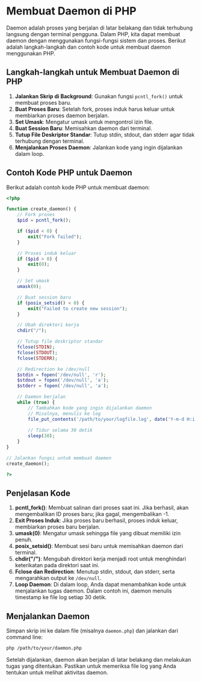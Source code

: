 
# Membuat Daemon di PHP

Daemon adalah proses yang berjalan di latar belakang dan tidak terhubung langsung dengan terminal pengguna. Dalam PHP, kita dapat membuat daemon dengan menggunakan fungsi-fungsi sistem dan proses. Berikut adalah langkah-langkah dan contoh kode untuk membuat daemon menggunakan PHP.

## Langkah-langkah untuk Membuat Daemon di PHP

1. **Jalankan Skrip di Background**: Gunakan fungsi `pcntl_fork()` untuk membuat proses baru.
2. **Buat Proses Baru**: Setelah fork, proses induk harus keluar untuk membiarkan proses daemon berjalan.
3. **Set Umask**: Mengatur umask untuk mengontrol izin file.
4. **Buat Session Baru**: Memisahkan daemon dari terminal.
5. **Tutup File Deskriptor Standar**: Tutup stdin, stdout, dan stderr agar tidak terhubung dengan terminal.
6. **Menjalankan Proses Daemon**: Jalankan kode yang ingin dijalankan dalam loop.

## Contoh Kode PHP untuk Daemon

Berikut adalah contoh kode PHP untuk membuat daemon:

```php
<?php

function create_daemon() {
    // Fork proses
    $pid = pcntl_fork();

    if ($pid < 0) {
        exit("Fork failed");
    }

    // Proses induk keluar
    if ($pid > 0) {
        exit(0);
    }

    // Set umask
    umask(0);

    // Buat session baru
    if (posix_setsid() < 0) {
        exit("Failed to create new session");
    }

    // Ubah direktori kerja
    chdir("/");

    // Tutup file deskriptor standar
    fclose(STDIN);
    fclose(STDOUT);
    fclose(STDERR);

    // Redirection ke /dev/null
    $stdin = fopen('/dev/null', 'r');
    $stdout = fopen('/dev/null', 'a');
    $stderr = fopen('/dev/null', 'a');

    // Daemon berjalan
    while (true) {
        // Tambahkan kode yang ingin dijalankan daemon
        // Misalnya, menulis ke log
        file_put_contents('/path/to/your/logfile.log', date('Y-m-d H:i:s') . " Daemon running\n", FILE_APPEND);
        
        // Tidur selama 30 detik
        sleep(30);
    }
}

// Jalankan fungsi untuk membuat daemon
create_daemon();

?>
```

## Penjelasan Kode
1. **pcntl_fork()**: Membuat salinan dari proses saat ini. Jika berhasil, akan mengembalikan ID proses baru; jika gagal, mengembalikan -1.
2. **Exit Proses Induk**: Jika proses baru berhasil, proses induk keluar, membiarkan proses baru berjalan.
3. **umask(0)**: Mengatur umask sehingga file yang dibuat memiliki izin penuh.
4. **posix_setsid()**: Membuat sesi baru untuk memisahkan daemon dari terminal.
5. **chdir("/")**: Mengubah direktori kerja menjadi root untuk menghindari keterikatan pada direktori saat ini.
6. **Fclose dan Redirection**: Menutup stdin, stdout, dan stderr, serta mengarahkan output ke `/dev/null`.
7. **Loop Daemon**: Di dalam loop, Anda dapat menambahkan kode untuk menjalankan tugas daemon. Dalam contoh ini, daemon menulis timestamp ke file log setiap 30 detik.

## Menjalankan Daemon
Simpan skrip ini ke dalam file (misalnya `daemon.php`) dan jalankan dari command line:

```bash
php /path/to/your/daemon.php
```

Setelah dijalankan, daemon akan berjalan di latar belakang dan melakukan tugas yang ditentukan. Pastikan untuk memeriksa file log yang Anda tentukan untuk melihat aktivitas daemon.
